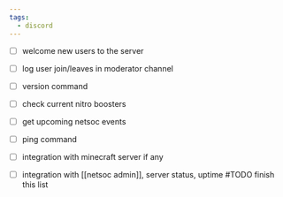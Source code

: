 ```yaml
---
tags:
  - discord
---
```

- [ ] welcome new users to the server
- [ ] log user join/leaves in moderator channel
- [ ] version command
- [ ] check current nitro boosters
- [ ] get upcoming netsoc events
- [ ] ping command
- [ ] integration with minecraft server if any
- [ ] integration with [[netsoc admin]], server status, uptime
#TODO finish this list

